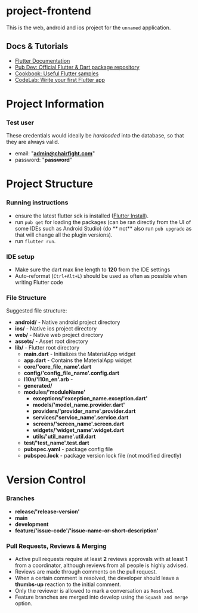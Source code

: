 # project-frontend

This is the web, android and ios project for the `unnamed` application.

## Docs & Tutorials

- [Flutter Documentation](https://flutter.dev/docs)
- [Pub Dev: Official Flutter & Dart package repository](https://pub.dev)
- [Cookbook: Useful Flutter samples](https://flutter.dev/docs/cookbook)
- [CodeLab: Write your first Flutter app](https://flutter.dev/docs/get-started/codelab)

# Project Information

### Test user

These credentials would ideally be *hardcoded* into the database, so that they are always valid.

- email: "**admin@chairfight.com**"
- password: "**password**"

# Project Structure

### Running instructions

- ensure the latest flutter sdk is installed ([Flutter Install](https://flutter.dev/docs/get-started/install)).
- run `pub get` for loading the packages (can be ran directly from the UI of some IDEs such as Android Studio) (do **
  not** also run `pub upgrade` as that will change all the plugin versions).
- run `flutter run`.

### IDE setup

- Make sure the dart max line length to **120** from the IDE settings
- Auto-reformat (`Ctrl+Alt+L`) should be used as often as possible when writing Flutter code

### File Structure

Suggested file structure:

- **android/** - Native android project directory
- **ios/** - Native ios project directory
- **web/** - Native web project directory
- **assets/** - Asset root directory
- **lib/** - Flutter root directory
    - **main.dart** - Initializes the MaterialApp widget
    - **app.dart** - Contains the MaterialApp widget
    - **core/'core_file_name'.dart**
    - **config/'config_file_name'.config.dart**
    - **l10n/'l10n_en'.arb** -
    - **generated/**
    - **modules/'moduleName'**
        - **exceptions/'exception_name.exception.dart'**
        - **models/'model_name.provider.dart'**
        - **providers/'provider_name'.provider.dart**
        - **services/'service_name'.service.dart**
        - **screens/'screen_name'.screen.dart**
        - **widgets/'widget_name'.widget.dart**
        - **utils/'util_name'.util.dart**
    - **test/'test_name'.test.dart**
    - **pubspec.yaml** - package config file
    - **pubspec.lock** - package version lock file (not modified directly)

# Version Control

### Branches

- **release/'release-version'**
- **main**
- **development**
- **feature/'issue-code'/'issue-name-or-short-description'**

### Pull Requests, Reviews & Merging

- Active pull requests require at least **2** reviews approvals with at least **1** from a coordinator, although reviews
  from all people is highly advised.
- Reviews are made through comments on the pull request.
- When a certain comment is resolved, the developer should leave a **thumbs-up** reaction to the initial comment.
- Only the reviewer is allowed to mark a conversation as `Resolved`.
- Feature branches are merged into develop using the `Squash and merge` option.
